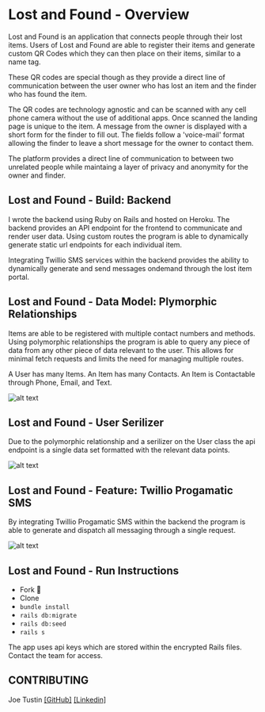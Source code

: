 # Lost and Found - Overview

Lost and Found is an application that connects people through their lost items.  Users of Lost and Found are able to register their items and generate custom QR Codes which they can then place on their items, similar to a name tag.  

These QR codes are special though as they provide a direct line of communication between the user owner who has lost an item and the finder who has found the item.  

The QR codes are technology agnostic and can be scanned with any cell phone camera without the use of additional apps.  Once scanned the landing page is unique to the item.  A message from the owner is displayed with a short form for the finder to fill out.  The fields follow a 'voice-mail' format allowing the finder to leave a short message for the owner to contact them.  

The platform provides a direct line of communication to between two unrelated people while maintaing a layer of privacy and anonymity for the owner and finder.

## Lost and Found - Build: Backend 

I wrote the backend using Ruby on Rails and hosted on Heroku.  The backend provides an API endpoint for the frontend to communicate and render user data.  Using custom routes the program is able to dynamically generate static url endpoints for each individual item.  

Integrating Twillio SMS services within the backend provides the ability to dynamically generate and send messages ondemand through the lost item portal.  

## Lost and Found - Data Model: Plymorphic Relationships

Items are able to be registered with multiple contact numbers and methods.  Using polymorphic relationships the program is able to query any piece of data from any other piece of data relevant to the user. This allows for minimal fetch requests and limits the need for managing multiple routes.  

A User has many Items.  An Item has many Contacts.  An Item is Contactable through Phone, Email, and Text.

![alt text](https://i.imgur.com/ppYEN6v.png)

## Lost and Found - User Serilizer

Due to the polymorphic relationship and a serilizer on the User class the api endpoint is a single data set formatted with the relevant data points.  

![alt text](https://i.imgur.com/vZcGzcu.png)

## Lost and Found - Feature: Twillio Progamatic SMS 

By integrating Twillio Progamatic SMS within the backend the program is able to generate and dispatch all messaging through a single request.  

![alt text](https://i.imgur.com/p7pICKGm.png)

## Lost and Found - Run Instructions 

- Fork 🍴
- Clone
- ``` bundle install ```
- ``` rails db:migrate ```
- ``` rails db:seed ```
- ``` rails s ```

The app uses api keys which are stored within the encrypted Rails files.  Contact the team for access.

## CONTRIBUTING
Joe Tustin [[GitHub]](https://github.com/drbarq) [[Linkedin]](https://www.linkedin.com/in/joetustin/)


